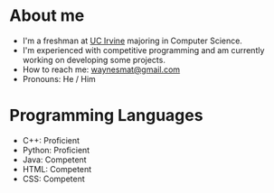 # **About me**

- I'm a freshman at [UC Irvine](ics.uci.edu) majoring in Computer Science.  
- I'm experienced with competitive programming and am currently working on developing some projects.
- How to reach me: waynesmat@gmail.com
- Pronouns: He / Him

# **Programming Languages**

- C++: Proficient
- Python: Proficient
- Java: Competent
- HTML: Competent
- CSS: Competent

<!--
**Waynesmat/Waynesmat** is a ✨ _special_ ✨ repository because its `README.md` (this file) appears on your GitHub profile.

Here are some ideas to get you started:

- 🔭 I’m currently working on ...
- 🌱 I’m currently learning ...
- 👯 I’m looking to collaborate on ...
- 🤔 I’m looking for help with ...
- 💬 Ask me about ...
- 📫 How to reach me: ...
- 😄 Pronouns: ...
- ⚡ Fun fact: ...
-->
